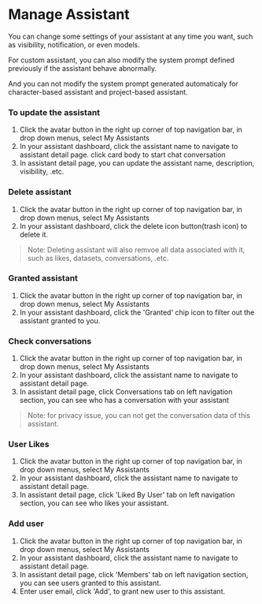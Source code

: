 # Manage Assistant

You can change some settings of your assistant at any time you want, such as visibility, notification, or even models. 

For custom assistant, you can also modify the system prompt defined previously if the assistant behave abnormally.

And you can not modify the system prompt generated automaticaly for character-based assistant and project-based assistant.

### To update the assistant

1.  Click the avatar button in the right up corner of top navigation bar, in drop down menus, select My Assistants
2.  In your assistant dashboard, click the assistant name to navigate to assistant detail page. click card body to start chat conversation
3.  In assistant detail page, you can update the assistant name, description, visibility, .etc.


### Delete assistant

1.  Click the avatar button in the right up corner of top navigation bar, in drop down menus, select My Assistants
2.  In your assistant dashboard, click the delete icon button(trash icon) to delete it.

> Note: Deleting assistant will also remvoe all data associated with it, such as likes, datasets, conversations, .etc.


### Granted assistant

1.  Click the avatar button in the right up corner of top navigation bar, in drop down menus, select My Assistants
2.  In your assistant dashboard, click the 'Granted' chip icon to filter out the assistant granted to you.


### Check conversations
1.  Click the avatar button in the right up corner of top navigation bar, in drop down menus, select My Assistants
2.  In your assistant dashboard, click the assistant name to navigate to assistant detail page.
3.  In assistant detail page, click Conversations tab on left navigation section, you can see who has a conversation with your assistant
   
   > Note: for privacy issue, you can not get the conversation data of this assistant.

### User Likes

1.  Click the avatar button in the right up corner of top navigation bar, in drop down menus, select My Assistants
2.  In your assistant dashboard, click the assistant name to navigate to assistant detail page.
3.  In assistant detail page, click 'Liked By User' tab on left navigation section, you can see who likes your assistant.

### Add user

1.  Click the avatar button in the right up corner of top navigation bar, in drop down menus, select My Assistants
2.  In your assistant dashboard, click the assistant name to navigate to assistant detail page.
3.  In assistant detail page, click 'Members' tab on left navigation section, you can see users granted to this assistant.
4.  Enter user email, click 'Add', to grant new user to this assistant.


